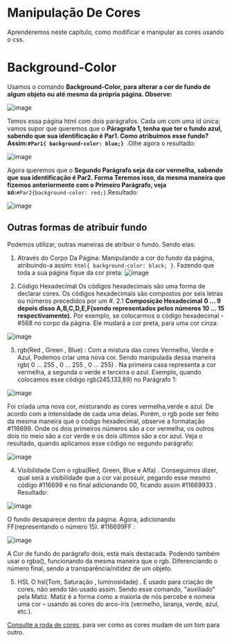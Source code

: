 # Manipulação De Cores
Aprenderemos neste capítulo, como modificar e manipular as cores usando o css. 

# Background-Color
Usamos o comando **Background-Color, para alterar a cor de fundo de algum objeto ou até mesmo da própria página. Observe:**

![image](https://github.com/Karlos-Eduardo-Mrqs/Construcao-Html-Css-Javascript/assets/172524894/6cc3bdea-0d38-4d8b-8433-d171456b09cf)

Temos essa página html com dois parágrafos. Cada um com uma id única; vamos supor que queremos que o **Páragrafo 1, tenha que ter o fundo azul, sabendo
que sua identificação é Par1. Como atribuímos esse fundo? Assim:``#Par1{ background-color: blue;} ``**.Olhe agora o resultado:

![image](https://github.com/Karlos-Eduardo-Mrqs/Construcao-Html-Css-Javascript/assets/172524894/c7b84127-4b72-4a69-9e98-e76f1ac2e9bf)

Agora queremos que o **Segundo Parágrafo seja da cor vermelha, sabendo que sua identificação é Par2. Forma Teremos isso, da mesma maneira que fizemos anteriormente com
o Primeiro Parágrafo, veja só:**``#Par2{background-color: red;}``.Resultado:

![image](https://github.com/Karlos-Eduardo-Mrqs/Construcao-Html-Css-Javascript/assets/172524894/eee43cb2-5d83-4a30-bebd-d48e012bb7e7)

## Outras formas de atribuir fundo
Podemos utilizar, outras maneiras de atribuir o fundo. Sendo elas:
1. Através do Corpo Da Página: Manipulando a cor do fundo da página, atribuindo-a assim: `` html{ background-color: black; } ``. Fazendo que toda a sua página fique da cor preta: 
![image](https://github.com/Karlos-Eduardo-Mrqs/Construcao-Html-Css-Javascript/assets/172524894/bdcf54d4-0237-4f15-9d64-8a53cab9b34e)

2. Código Hexadecimal
Os códigos hexadecimais são uma forma de declarar cores. Os códigos hexadecimais são compostos por seis letras ou números precedidos por um #.
2.1 **Composição Hexadecimal** 
**0 ... 9 depois disso A,B,C,D,E,F(sendo representados pelos números 10 ... 15 respectivamente).** Por exemplo, se colocarmos o código hexadecimal - #568 no corpo da página. Ele mudará a cor preta, para uma cor cinza:

![image](https://github.com/Karlos-Eduardo-Mrqs/Construcao-Html-Css-Javascript/assets/172524894/76204efe-4396-4490-85aa-4e051688abc6)

3. rgb(Red , Green , Blue) :
Com a mistura das cores Vermelho, Verde e Azul, Podemos criar uma nova cor. Sendo manipulada dessa maneira rgb( 0 ... 255 , 0 ... 255 , 0 ... 255) . Na primeira casa representa a cor vermelha, a segunda o verde e terceira o azul. Exemplo, quando colocamos esse código rgb(245,133,89) no Parágrafo 1:

![image](https://github.com/Karlos-Eduardo-Mrqs/Construcao-Html-Css-Javascript/assets/172524894/1e14327d-bdad-4a21-8a4d-27e97dbeb787)

Foi criada uma nova cor, misturando as cores vermelha,verde e azul. De acordo com a intensidade de cada uma delas.
Porém, o rgb pode ser feito da mesma maneira que o código hexadecimal, observe a formatação #116699. Onde os dois primeiros números são a cor vermelha, os outros dois no meio são a cor verde e os dois últimos são a cor azul. Veja o resultado, quando aplicamos esse código no segundo parágrafo:

![image](https://github.com/Karlos-Eduardo-Mrqs/Construcao-Html-Css-Javascript/assets/172524894/c8ec17b4-41f4-4c56-804e-5f2a8e16580e)

4. Visibilidade
Com o rgba(Red, Green, Blue e Alfa) . Conseguimos dizer, qual será a visibilidade que a cor vai possuir, pegando esse mesmo código #116699 e no final adicionando 00, ficando assim #11669933 . Resultado:

![image](https://github.com/Karlos-Eduardo-Mrqs/Construcao-Html-Css-Javascript/assets/172524894/1f983546-f2b3-42e2-a82e-99a65a228dcb)

O fundo desaparece dentro da página. Agora, adicionando FF(representando o número 15). #116699FF :

![image](https://github.com/Karlos-Eduardo-Mrqs/Construcao-Html-Css-Javascript/assets/172524894/a430fd87-f1f5-4a4b-a1d4-6ae239e42ff8)

A Cor de fundo do parágrafo dois, está mais destacada. Podendo também usar o rgba(), funcionando da mesma maneira que o rgb. Diferenciando o número final, sendo a transparência/nitidez de um objeto.

5. HSL
O hsl(Tom, Saturação , luminosidade) . É usado para criação de cores, não sendo tão usado assim. Sendo esse comando, "auxiliado" pela Matiz.
Matiz é a forma como a maioria de nós percebe e nomeia uma cor – usando as cores do arco-íris (vermelho, laranja, verde, azul, etc.). 

[Consulte a roda de cores](https://www.xrite.com/pt-pt/blog/color-attributes-hue-chroma#:~:texto%20que%20%C3%A9%20matiz%3F,de%20um%20tom%20para%20outro.), para ver como as cores mudam de um tom para outro.
